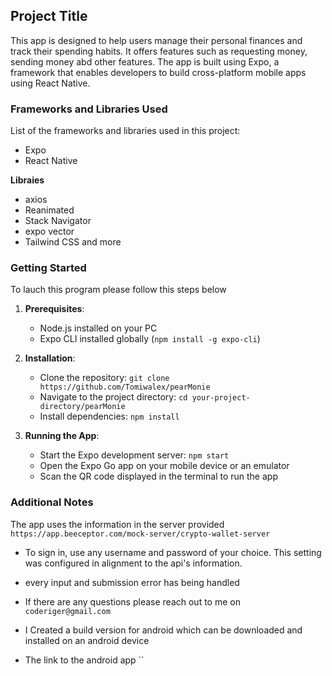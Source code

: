 ## Project Title

This app is designed to help users manage their personal finances and track their spending habits. It offers features such as requesting money, sending money abd other features. The app is built using Expo, a framework that enables developers to build cross-platform mobile apps using React Native.

### Frameworks and Libraries Used

List of the frameworks and libraries used in this project:

- Expo
- React Native

**Libraies**

- axios
- Reanimated
- Stack Navigator
- expo vector
- Tailwind CSS and more

### Getting Started

To lauch this program please follow this steps below

1. **Prerequisites**:

   - Node.js installed on your PC
   - Expo CLI installed globally (`npm install -g expo-cli`)

2. **Installation**:

   - Clone the repository: `git clone https://github.com/Tomiwalex/pearMonie`
   - Navigate to the project directory: `cd your-project-directory/pearMonie`
   - Install dependencies: `npm install`

3. **Running the App**:
   - Start the Expo development server: `npm start`
   - Open the Expo Go app on your mobile device or an emulator
   - Scan the QR code displayed in the terminal to run the app

### Additional Notes

The app uses the information in the server provided `https://app.beeceptor.com/mock-server/crypto-wallet-server`

- To sign in, use any username and password of your choice. This setting was configured in alignment to the api's information.

- every input and submission error has being handled

- If there are any questions please reach out to me on `coderiger@gmail.com`

- I Created a build version for android which can be downloaded and installed on an android device

- The link to the android app ``
